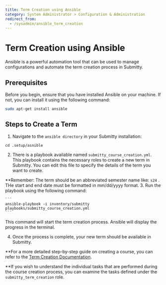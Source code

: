 ```yaml
---
title: Term Creation using Ansible
category: System Administrator > Configuration & Administration
redirect_from:
  - /sysadmin/ansible_term_creation
---
```


# Term Creation using Ansible

Ansible is a powerful automation tool that can be used to manage configurations and automate the term creation process in Submitty.

## Prerequisites

Before you begin, ensure that you have installed Ansible on your machine. If not, you can install it using the following command:

```bash
sudo apt-get install ansible
```

## Steps to Create a Term
1. Navigate to the `ansible directory` in your Submitty installation:

```
cd .setup/asnible
```

2. There is a playbook available named `submitty_course_creation.yml`. This playbook contains the necessary roles to create a new term in Submitty. You can edit this file to specify the details of the term you want to create.

**Remember: The term should be an abbreviated semester name like: `s24` . THe start and end date must be formatted in mm/dd/yyyy format. 
3. Run the playbook using the following command:

    ```
    ansible-playbook -i inventory/submitty playbooks/submitty_course_creation.yml
    ```

This command will start the term creation process. Ansible will display the progress in the terminal.

4. Once the process is complete, your new term should be available in Submitty.

**For a more detailed step-by-step guide on creating a course, you can refer to the [Term Creation Documentation](term_creation.md). 

**If you wish to understand the individual tasks that are performed during the course creation process, you can examine the tasks defined under the `submitty_term_creation` role. 
